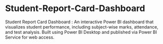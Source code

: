 # Student-Report-Card-Dashboard
Student Report Card Dashboard : An interactive Power BI dashboard that visualizes student performance, including subject-wise marks, attendance, and test analysis. Built using Power BI Desktop and published via Power BI Service for web access.

